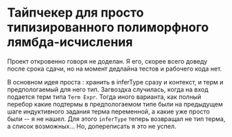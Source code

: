 # Тайпчекер для просто типизированного полиморфного лямбда-исчисления

Проект откровенно говоря не доделан. Я его, скорее всего доведу после срока сдачи, но на момент дедлайна тестов и рабочего кода нет.

В основном идея проста : хранить в inferType сразу и контекст, и терм и предпологаемый для него тип. Загвоздка случилась, когда на вход подается терм типа `Term Expr`. Тогда иного варианта, как полный перебор какие подтермы в предпологаемом типе были на предыдущем шаге индуктивного задания терма переменной, а какие уже просто были -- я не нашел. Для этого `inferType` теперь возвращал не тип терма, а список возможных... 
Но, допереписать я это не успел.
